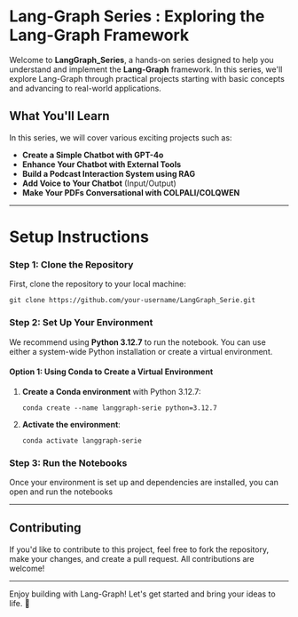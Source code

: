 # Lang-Graph Series : Exploring the Lang-Graph Framework

Welcome to **LangGraph_Series**, a hands-on series designed to help you understand and implement the **Lang-Graph** framework. In this series, we'll explore Lang-Graph through practical projects starting with basic concepts and advancing to real-world applications.

## What You'll Learn

In this series, we will cover various exciting projects such as:

- **Create a Simple Chatbot with GPT-4o**
- **Enhance Your Chatbot with External Tools**
- **Build a Podcast Interaction System using RAG**
- **Add Voice to Your Chatbot** (Input/Output)
- **Make Your PDFs Conversational with COLPALI/COLQWEN**

---

# Setup Instructions

### Step 1: Clone the Repository

First, clone the repository to your local machine:

    git clone https://github.com/your-username/LangGraph_Serie.git
    

### Step 2: Set Up Your Environment

We recommend using **Python 3.12.7** to run the notebook. You can use either a system-wide Python installation or create a virtual environment.

#### Option 1: Using Conda to Create a Virtual Environment

1. **Create a Conda environment** with Python 3.12.7:

    ```
    conda create --name langgraph-serie python=3.12.7
    ```

2. **Activate the environment**:

    ```
    conda activate langgraph-serie
    ```

### Step 3: Run the Notebooks

Once your environment is set up and dependencies are installed, you can open and run the notebooks

---

## Contributing

If you'd like to contribute to this project, feel free to fork the repository, make your changes, and create a pull request. All contributions are welcome!

---

Enjoy building with Lang-Graph! Let's get started and bring your ideas to life. 🚀
